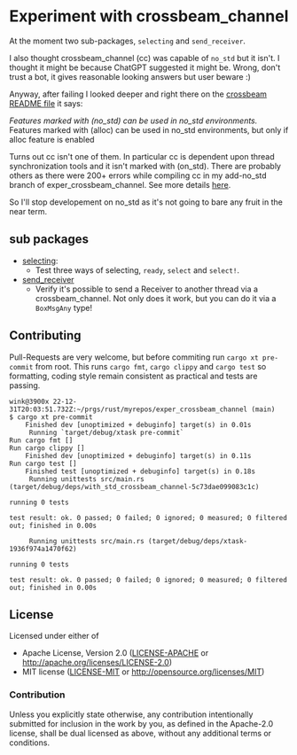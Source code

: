 # Experiment with crossbeam_channel

At the moment two sub-packages, `selecting` and `send_receiver`.

I also thought crossbeam_channel (cc) was capable of `no_std` but it
isn't. I thought it might be because ChatGPT suggested it might be.
Wrong, don't trust a bot, it gives reasonable looking answers but
user beware :)

Anyway, after failing I looked deeper and right there on the
[crossbeam README file](https://github.com/crossbeam-rs/crossbeam)
it says:

*Features marked with (no_std) can be used in no_std environments.*
Features marked with (alloc) can be used in no_std environments, but only if alloc feature is enabled

Turns out cc isn't one of them. In particular cc is dependent upon
thread synchronization tools and it isn't marked with (on_std).
There are probably others as there were 200+ errors while compiling
cc in my add-no_std branch of exper_crossbeam_channel. See more
details [here](https://github.com/winksaville/exper_crossbeam_channel/tree/add-no_std/no_std).

So I'll stop developement on no_std as it's not going to bare
any fruit in the near term.

## sub packages

* [selecting](selecting/):
  * Test three ways of selecting, `ready`, `select` and `select!`.
* [send_receiver](send_receiver/)
  * Verify it's possible to send a Receiver to another thread via a crossbeam_channel.
   Not only does it work, but you can do it via a `BoxMsgAny` type!

## Contributing

Pull-Requests are very welcome, but before commiting run `cargo xt pre-commit`
from root. This runs `cargo fmt`, `cargo clippy` and `cargo test` so formatting,
coding style remain consistent as practical and tests are passing.
```
wink@3900x 22-12-31T20:03:51.732Z:~/prgs/rust/myrepos/exper_crossbeam_channel (main)
$ cargo xt pre-commit
    Finished dev [unoptimized + debuginfo] target(s) in 0.01s
     Running `target/debug/xtask pre-commit`
Run cargo fmt []
Run cargo clippy []
    Finished dev [unoptimized + debuginfo] target(s) in 0.11s
Run cargo test []
    Finished test [unoptimized + debuginfo] target(s) in 0.18s
     Running unittests src/main.rs (target/debug/deps/with_std_crossbeam_channel-5c73dae099083c1c)

running 0 tests

test result: ok. 0 passed; 0 failed; 0 ignored; 0 measured; 0 filtered out; finished in 0.00s

     Running unittests src/main.rs (target/debug/deps/xtask-1936f974a1470f62)

running 0 tests

test result: ok. 0 passed; 0 failed; 0 ignored; 0 measured; 0 filtered out; finished in 0.00s
```

## License

Licensed under either of

- Apache License, Version 2.0 ([LICENSE-APACHE](LICENSE-APACHE) or http://apache.org/licenses/LICENSE-2.0)
- MIT license ([LICENSE-MIT](LICENSE-MIT) or http://opensource.org/licenses/MIT)

### Contribution

Unless you explicitly state otherwise, any contribution intentionally submitted
for inclusion in the work by you, as defined in the Apache-2.0 license, shall
be dual licensed as above, without any additional terms or conditions.
